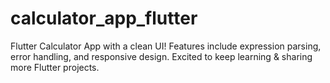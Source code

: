 # calculator_app_flutter
Flutter Calculator App with a clean UI! Features include expression parsing, error handling, and responsive design. Excited to keep learning &amp; sharing more Flutter projects.
